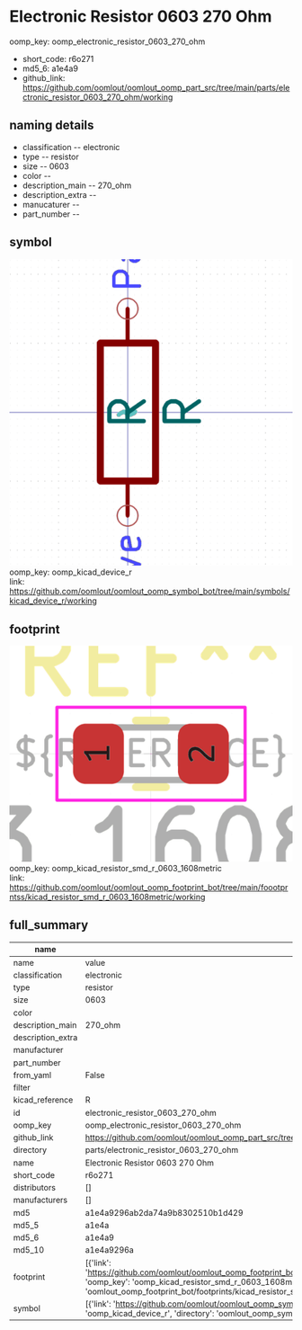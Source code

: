# Electronic Resistor 0603 270 Ohm
oomp_key: oomp_electronic_resistor_0603_270_ohm 

  
* short_code: r6o271
* md5_6: a1e4a9  
* github_link: https://github.com/oomlout/oomlout_oomp_part_src/tree/main/parts/electronic_resistor_0603_270_ohm/working  
## naming details
* classification -- electronic
* type -- resistor
* size -- 0603
* color -- 
* description_main -- 270_ohm
* description_extra -- 
* manucaturer -- 
* part_number -- 



## symbol

![](symbol/0/working/working_600.png)  
oomp_key: oomp_kicad_device_r  
link: https://github.com/oomlout/oomlout_oomp_symbol_bot/tree/main/symbols/kicad_device_r/working  

## footprint

![](footprint/0/working/working_600.png)  
oomp_key: oomp_kicad_resistor_smd_r_0603_1608metric  
link: https://github.com/oomlout/oomlout_oomp_footprint_bot/tree/main/foootprntss/kicad_resistor_smd_r_0603_1608metric/working  

## full_summary
| name | value | 
| --- | --- | 
| name | value | 
| classification | electronic | 
| type | resistor | 
| size | 0603 | 
| color |  | 
| description_main | 270_ohm | 
| description_extra |  | 
| manufacturer |  | 
| part_number |  | 
| from_yaml | False | 
| filter |  | 
| kicad_reference | R | 
| id | electronic_resistor_0603_270_ohm | 
| oomp_key | oomp_electronic_resistor_0603_270_ohm | 
| github_link | https://github.com/oomlout/oomlout_oomp_part_src/tree/main/parts/electronic_resistor_0603_270_ohm/working | 
| directory | parts/electronic_resistor_0603_270_ohm | 
| name | Electronic Resistor 0603 270 Ohm | 
| short_code | r6o271 | 
| distributors | [] | 
| manufacturers | [] | 
| md5 | a1e4a9296ab2da74a9b8302510b1d429 | 
| md5_5 | a1e4a | 
| md5_6 | a1e4a9 | 
| md5_10 | a1e4a9296a | 
| footprint | [{'link': 'https://github.com/oomlout/oomlout_oomp_footprint_bot/tree/main/foootprntss/kicad_resistor_smd_r_0603_1608metric', 'oomp_key': 'oomp_kicad_resistor_smd_r_0603_1608metric', 'directory': 'oomlout_oomp_footprint_bot/footprints/kicad_resistor_smd_r_0603_1608metric//working/working.kicad_mod'}] | 
| symbol | [{'link': 'https://github.com/oomlout/oomlout_oomp_symbol_bot/tree/main/symbols/kicad_device_r', 'oomp_key': 'oomp_kicad_device_r', 'directory': 'oomlout_oomp_symbol_bot/symbols/kicad_device_r//working/working.kicad_sym'}] | 
